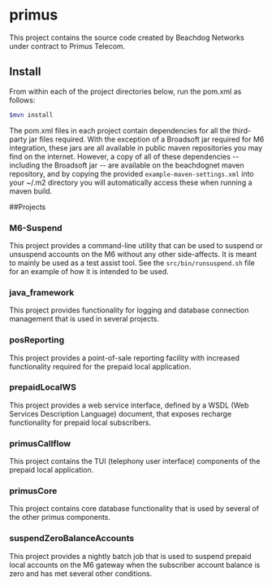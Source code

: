 # primus

This project contains the source code created by Beachdog Networks under contract to Primus Telecom.  

## Install
From within each of the project directories below, run the pom.xml as follows:
```bash
$mvn install
```
The pom.xml files in each project contain dependencies for all the third-party jar files required.  With the exception of a Broadsoft jar required for M6 integration, these jars are all available in 
public maven repositories you may find on the internet.  However, a copy of all of these dependencies -- including the Broadsoft jar -- are available on the beachdognet maven repository, and by copying the 
provided `example-maven-settings.xml` into your ~/.m2 directory you will automatically access these when running a maven build.

##Projects

### M6-Suspend

This project provides a command-line utility that can be used to suspend or unsuspend accounts on the M6 without any other side-affects.  It is meant to mainly be used as a test assist tool.  See the `src/bin/runsuspend.sh` file for an example of how it is intended to be used.

### java_framework

This project provides functionality for logging and database connection management that is used in several projects.

### posReporting

This project provides a point-of-sale reporting facility with increased functionality required for the prepaid local application.

### prepaidLocalWS

This project provides a web service interface, defined by a WSDL (Web Services Description Language) document, that exposes recharge functionality for prepaid local subscribers.

### primusCallflow

This project contains the TUI (telephony user interface) components of the prepaid local application.

### primusCore

This project contains core database functionality that is used by several of the other primus components.

### suspendZeroBalanceAccounts

This project provides a nightly batch job that is used to suspend prepaid local accounts on the M6 gateway when the subscriber account balance is zero and has met several other conditions.



